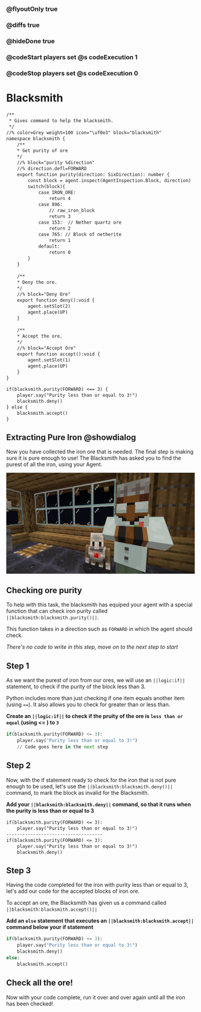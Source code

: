 ### @flyoutOnly true
### @diffs true
### @hideDone true
### @codeStart players set @s codeExecution 1
### @codeStop players set @s codeExecution 0

# Blacksmith

```customts
/**
 * Gives command to help the blacksmith.
 */
//% color=Grey weight=100 icon="\uf0e3" block="blacksmith"
namespace blacksmith {
    /**
    * Get purity of ore
    */
    //% block="purity %direction"
    //% direction.defl=FORWARD
    export function purity(direction: SixDirection): number {
        const block = agent.inspect(AgentInspection.Block, direction)
        switch(block){
            case IRON_ORE:
                return 4
            case 896:
                // raw_iron_block
                return 3
            case 153:  // Nether quartz ore
                return 2
            case 765: // Block of netherite
                return 1
            default:
                return 0
        }
    }

    /**
    * Deny the ore.
    */
    //% block="Deny Ore"
    export function deny():void {
        agent.setSlot(2)
        agent.place(UP)
    }

    /**
    * Accept the ore.
    */
    //% block="Accept Ore"
    export function accept():void {
        agent.setSlot(1)
        agent.place(UP)
    }
}
```

```ghost
if(blacksmith.purity(FORWARD) <== 3) {
    player.say("Purity less than or equal to 3!")
    blacksmith.deny()
} else {
    blacksmith.accept()
}
```

## Extracting Pure Iron @showdialog
Now you have collected the iron ore that is needed. The final step is making sure it is pure enough to use! The Blacksmith has asked you to find the purest of all the iron, using your Agent.

![Cover image](https://raw.githubusercontent.com/CausewayDigital/Minecraft-EE-MakeCode/refs/heads/master/tutorials/python-islands/island-2/blacksmith/cover.png)

## Checking ore purity

To help with this task, the blacksmith has equiped your agent with a special function that can check iron purity called ``||blacksmith:blacksmith.purity()||``.

This function takes in a direction such as `FORWARD` in which the agent should check.

*There's no code to write in this step, move on to the next step to start*

## Step 1

As we want the purest of iron from our ores, we will use an ``||logic:if||`` statement, to check if the purity of the block less than 3.

Python includes more than just checking if one item equals another item (using `==`). It also allows you to check for greater than or less than.

**Create an ``||logic:if||``  to check if the pruity of the ore is  `less than or equal` (using  <=  ) to `3`**

```python
if(blacksmith.purity(FORWARD) <= 3):
    player.say("Purity less than or equal to 3!")
    // Code goes here in the next step
```

## Step 2
Now, with the if statement ready to check for the iron that is not pure enough to be used, let's use the ``||blacksmith:blacksmith.deny()||`` command, to mark the block as invalid for the Blacksmith.

**Add your ``||blacksmith:blacksmith.deny||`` command, so that it runs when the purity is less than or equal to 3**

```diffpython
if(blacksmith.purity(FORWARD) <= 3):
    player.say("Purity less than or equal to 3!")
------------------------------------
if(blacksmith.purity(FORWARD) <= 3):
    player.say("Purity less than or equal to 3!")
    blacksmith.deny()
```

## Step 3

Having the code completed for the iron with purity less than or equal to 3, let's add our code for the accepted blocks of iron ore.

To accept an ore, the Blacksmith has given us a command called ``||blacksmith:blacksmith.accept()||``

**Add an `else` statement that executes an ``||blacksmith:blacksmith.accept||`` command below your if statement**

```python
if(blacksmith.purity(FORWARD) <= 3):
    player.say("Purity less than or equal to 3!")
    blacksmith.deny()
else:
    blacksmith.accept()
```

## Check all the ore!
Now with your code complete, run it over and over again until all the iron has been checked!